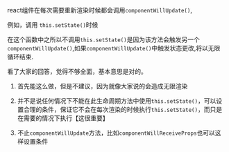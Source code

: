 react组件在每次需要重新渲染时候都会调用`componentWillUpdate()`,

例如，调用 `this.setState()`时候

在这个函数中之所以不调用`this.setState()`是因为该方法会触发另一个`componentWillUpdate()`,如果`componentWillUpdate()`中触发状态更改,将以无限循环结束.

看了大家的回答，觉得不够全面，基本意思是对的。

1. 首先能这么做，但是不建议，因为就像大家说的会造成无限渲染

2. 并不是说任何情况下不能在此生命周期方法中使用`this.setState()`，可以设置合理的条件，保证它不会在每次渲染的时候执行`this.setState()`，而只是在需要的情况下执行【这很重要】

3. 不止`componentWillUpdate`方法，比如`componentWillReceiveProps`也可以这样设置条件